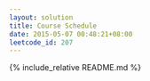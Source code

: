 ```yaml
---
layout: solution
title: Course Schedule
date: 2015-05-07 00:48:21+08:00
leetcode_id: 207
---
```

{% include_relative README.md %}
